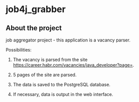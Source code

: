 # job4j_grabber

## About the project
job aggregator project - this application is a vacancy parser.

Possibilities:

1. The vacancy is parsed from the site https://career.habr.com/vacancies/java_developer?page=.

2. 5 pages of the site are parsed.

3. The data is saved to the PostgreSQL database.

4. If necessary, data is output in the web interface.
